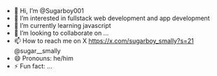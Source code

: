 - 👋 Hi, I’m @Sugarboy001
- 👀 I’m interested in fullstack web development and app development
- 🌱 I’m currently learning javascript
- 💞️ I’m looking to collaborate on ...
- 📫 How to reach me on X https://x.com/sugarboy_smally?s=21 @sugar__smally
- 😄 Pronouns: he/him
- ⚡ Fun fact: ...

<!---
Sugarboy001/Sugarboy001 is a ✨ special ✨ repository because its `README.md` (this file) appears on your GitHub profile.
You can click the Preview link to take a look at your changes.
--->
